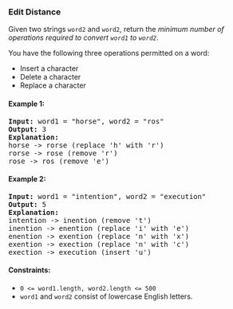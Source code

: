 ### Edit Distance
Given two strings `word2` and `word2`, return the *minimum number of operations required to convert <code><i>word1</i></code> to <code><i>word2</i></code>*.

You have the following three operations permitted on a word:

- Insert a character
- Delete a character
- Replace a character


#### Example 1:
<pre>
<strong>Input:</strong> word1 = "horse", word2 = "ros"
<strong>Output:</strong> 3
<strong>Explanation:</strong>
horse -> rorse (replace 'h' with 'r')
rorse -> rose (remove 'r')
rose -> ros (remove 'e')
</pre>
#### Example 2:
<pre>
<strong>Input:</strong> word1 = "intention", word2 = "execution"
<strong>Output:</strong> 5
<strong>Explanation:</strong>
intention -> inention (remove 't')
inention -> enention (replace 'i' with 'e')
enention -> exention (replace 'n' with 'x')
exention -> exection (replace 'n' with 'c')
exection -> execution (insert 'u')
</pre>

#### Constraints:

- `0 <= word1.length, word2.length <= 500`
- `word1` and `word2` consist of lowercase English letters.
